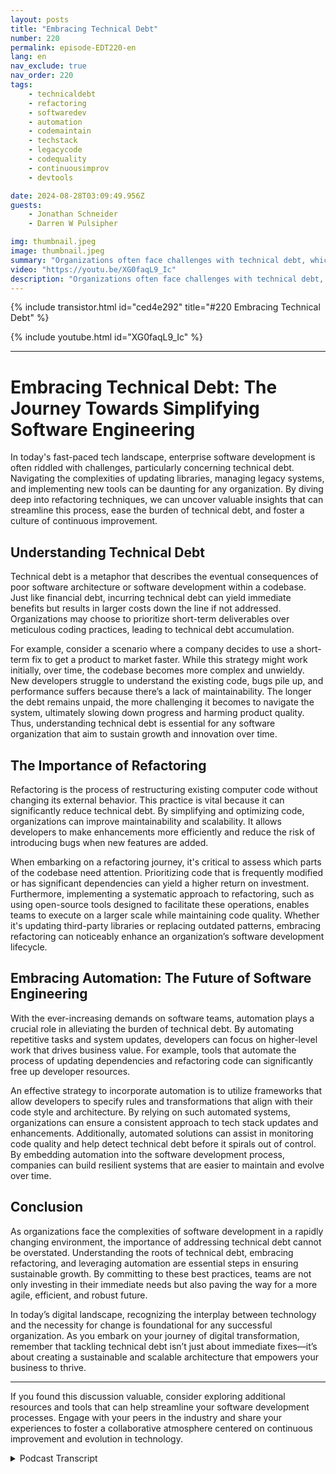 ```yaml
---
layout: posts
title: "Embracing Technical Debt"
number: 220
permalink: episode-EDT220-en
lang: en
nav_exclude: true
nav_order: 220
tags:
    - technicaldebt
    - refactoring
    - softwaredev
    - automation
    - codemaintain
    - techstack
    - legacycode
    - codequality
    - continuousimprov
    - devtools

date: 2024-08-28T03:09:49.956Z
guests:
    - Jonathan Schneider
    - Darren W Pulsipher

img: thumbnail.jpeg
image: thumbnail.jpeg
summary: "Organizations often face challenges with technical debt, which can slow down the development process and get development teams stuck in a tangle of code updates, API changes, and third-party dependencies. In this episode, Darren interviews Jonathan Schneider, CEO of Moderene, about his approach to embracing technical debt and how to manage it effectively."
video: "https://youtu.be/XG0faqL9_Ic"
description: "Organizations often face challenges with technical debt, which can slow down the development process and get development teams stuck in a tangle of code updates, API changes, and third-party dependencies. In this episode, Darren interviews Jonathan Schneider, CEO of Moderene, about his approach to embracing technical debt and how to manage it effectively."
---
```


<div>
{% include transistor.html id="ced4e292" title="#220 Embracing Technical Debt" %}

{% include youtube.html id="XG0faqL9_Ic" %}
</div>

---

# Embracing Technical Debt: The Journey Towards Simplifying Software Engineering

In today's fast-paced tech landscape, enterprise software development is often riddled with challenges, particularly concerning technical debt. Navigating the complexities of updating libraries, managing legacy systems, and implementing new tools can be daunting for any organization. By diving deep into refactoring techniques, we can uncover valuable insights that can streamline this process, ease the burden of technical debt, and foster a culture of continuous improvement.

## Understanding Technical Debt

Technical debt is a metaphor that describes the eventual consequences of poor software architecture or software development within a codebase. Just like financial debt, incurring technical debt can yield immediate benefits but results in larger costs down the line if not addressed. Organizations may choose to prioritize short-term deliverables over meticulous coding practices, leading to technical debt accumulation. 

For example, consider a scenario where a company decides to use a short-term fix to get a product to market faster. While this strategy might work initially, over time, the codebase becomes more complex and unwieldy. New developers struggle to understand the existing code, bugs pile up, and performance suffers because there’s a lack of maintainability. The longer the debt remains unpaid, the more challenging it becomes to navigate the system, ultimately slowing down progress and harming product quality. Thus, understanding technical debt is essential for any software organization that aim to sustain growth and innovation over time.

## The Importance of Refactoring 

Refactoring is the process of restructuring existing computer code without changing its external behavior. This practice is vital because it can significantly reduce technical debt. By simplifying and optimizing code, organizations can improve maintainability and scalability. It allows developers to make enhancements more efficiently and reduce the risk of introducing bugs when new features are added. 

When embarking on a refactoring journey, it's critical to assess which parts of the codebase need attention. Prioritizing code that is frequently modified or has significant dependencies can yield a higher return on investment. Furthermore, implementing a systematic approach to refactoring, such as using open-source tools designed to facilitate these operations, enables teams to execute on a larger scale while maintaining code quality. Whether it's updating third-party libraries or replacing outdated patterns, embracing refactoring can noticeably enhance an organization’s software development lifecycle.

## Embracing Automation: The Future of Software Engineering  

With the ever-increasing demands on software teams, automation plays a crucial role in alleviating the burden of technical debt. By automating repetitive tasks and system updates, developers can focus on higher-level work that drives business value. For example, tools that automate the process of updating dependencies and refactoring code can significantly free up developer resources. 

An effective strategy to incorporate automation is to utilize frameworks that allow developers to specify rules and transformations that align with their code style and architecture. By relying on such automated systems, organizations can ensure a consistent approach to tech stack updates and enhancements. Additionally, automated solutions can assist in monitoring code quality and help detect technical debt before it spirals out of control. By embedding automation into the software development process, companies can build resilient systems that are easier to maintain and evolve over time.

## Conclusion

As organizations face the complexities of software development in a rapidly changing environment, the importance of addressing technical debt cannot be overstated. Understanding the roots of technical debt, embracing refactoring, and leveraging automation are essential steps in ensuring sustainable growth. By committing to these best practices, teams are not only investing in their immediate needs but also paving the way for a more agile, efficient, and robust future.

In today’s digital landscape, recognizing the interplay between technology and the necessity for change is foundational for any successful organization. As you embark on your journey of digital transformation, remember that tackling technical debt isn’t just about immediate fixes—it’s about creating a sustainable and scalable architecture that empowers your business to thrive.

---

If you found this discussion valuable, consider exploring additional resources and tools that can help streamline your software development processes. Engage with your peers in the industry and share your experiences to foster a collaborative atmosphere centered on continuous improvement and evolution in technology.



<details>
<summary> Podcast Transcript </summary>

<p></p>

</details>
